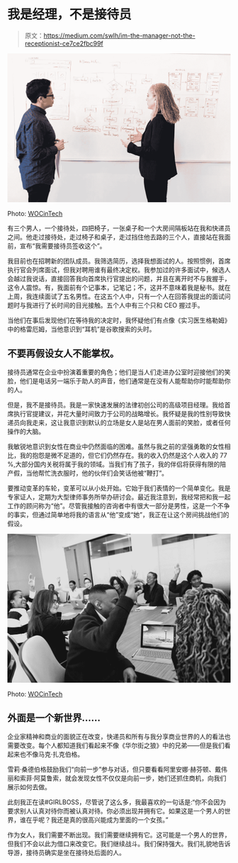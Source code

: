 # 我是经理，不是接待员

> 原文：<https://medium.com/swlh/im-the-manager-not-the-receptionist-ce7ce2fbc99f>

![](img/cf0db3e7e9c4ca30c56d70377c9029fc.png)

Photo: [WOCinTech](https://www.flickr.com/photos/wocintechchat/page2/)

有三个男人，一个接待处，四把椅子，一张桌子和一个大房间隔板站在我和快递员之间。他走过接待处，走过椅子和桌子，走过挡住他去路的三个人，直接站在我面前，宣布“我需要接待员签收这个”。

我目前也在招聘新的团队成员。我筛选简历，选择我想面试的人。按照惯例，首席执行官会列席面试，但我对聘用谁有最终决定权。我参加过的许多面试中，候选人会越过我说话，直接回答我向首席执行官提出的问题，并且在离开时不与我握手，这令人震惊。有，我面前有个记事本，记笔记；不，这并不意味着我是秘书。就在上周，我连续面试了五名男性。在这五个人中，只有一个人在回答我提出的面试问题时与我进行了长时间的目光接触。五个人中有三个只和 CEO 握过手。

当他们在事后发现他们在等待我的决定时，我怀疑他们有点像《实习医生格勒姆》中的格雷厄姆，当他意识到“耳机”是谷歌搜索的头时。

## **不要再假设女人不能掌权。**

接待员通常在企业中扮演着重要的角色；他们是当人们走进办公室时迎接他们的笑脸，他们是电话另一端乐于助人的声音，他们通常是在没有人能帮助你时能帮助你的人。

但是，我不是接待员。我是一家快速发展的法律初创公司的高级项目经理。我给首席执行官提建议，并花大量时间致力于公司的战略增长。我怀疑是我的性别导致快递员向我走来，这让我意识到默认的立场是女人是站在男人面前的笑脸，或者任何操作的大脑。

我敏锐地意识到女性在商业中仍然面临的困难。虽然与我之前的坚强勇敢的女性相比，我的抱怨是微不足道的，但它们仍然存在。我的收入仍然是这个人收入的 77 %,大部分国内关税将属于我的领域。当我们有了孩子，我的伴侣将获得有限的陪产假，当他帮忙洗衣服时，他的伙伴们会笑话他被“鞭打”。

要推动变革的车轮，变革可以从小处开始。它始于我们表情的一个简单变化。我是专家证人，定期为大型律师事务所举办研讨会。最近我注意到，我经常把和我一起工作的顾问称为“他”。尽管我接触的咨询者中有很大一部分是男性，这是一个不争的事实，但通过简单地将我的语言从“他”变成“她”，我正在让这个房间挑战他们的假设。

![](img/24c908f8cb77ec606908f4baf15715b9.png)

Photo: [WOCinTech](https://www.flickr.com/photos/wocintechchat/page2/)

## **外面是一个新世界……**

企业家精神和商业的面貌正在改变，快递员和所有与我分享商业世界的人的看法也需要改变。每个人都知道我们看起来不像《华尔街之狼》中的兄弟——但是我们看起来也不像马克·扎克伯格。

雪莉·桑德伯格鼓励我们“向前一步”参与对话，但只要看看阿里安娜·赫芬顿、戴伟丽和索菲·阿莫鲁索，就会发现女性不仅仅是向前一步，她们还抓住商机，向我们展示如何去做。

此刻我正在读#GIRLBOSS，尽管说了这么多，我最喜欢的一句话是:“你不会因为要求别人认真对待你而被认真对待。你必须出现并拥有它。如果这是一个男人的世界，谁在乎呢？我还是真的很高兴能成为里面的一个女孩。”

作为女人，我们需要不断出现。我们需要继续拥有它。这可能是一个男人的世界，但我们不会以此为借口来改变它。我们继续战斗。我们保持强大。我们礼貌地告诉导游，接待员确实是坐在接待处后面的人。